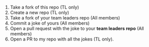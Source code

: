 1. Take a fork of this repo (TL only)
2. Create a new repo (TL only)
3. Take a fork of your team leaders repo (All members)
4. Commit a joke of yours (All members)
5. Open a pull request with the joke to your **team leaders repo** (All members)
6. Open a PR to my repo with all the jokes (TL only).
